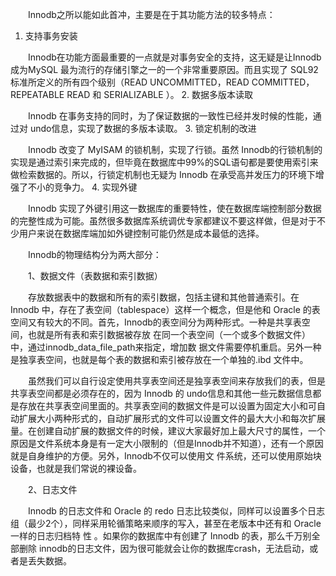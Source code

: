&emsp;&emsp;Innodb之所以能如此首冲，主要是在于其功能方法的较多特点：

1. 支持事务安装

&emsp;&emsp;Innodb在功能方面最重要的一点就是对事务安全的支持，这无疑是让Innodb成为MySQL
最为流行的存储引擎之一的一个非常重要原因。而且实现了 SQL92 标准所定义的所有四个级别（READ UNCOMMITTED，READ COMMITTED，REPEATABLE READ 和 SERIALIZABLE ）。
2. 数据多版本读取

&emsp;&emsp;Innodb 在事务支持的同时，为了保证数据的一致性已经并发时候的性能，通过对 undo信息，实现了数据的多版本读取。
3. 锁定机制的改进

&emsp;&emsp;Innodb 改变了 MyISAM 的锁机制，实现了行锁。虽然 Innodb的行锁机制的实现是通过索引来完成的，但毕竟在数据库中99%的SQL语句都是要使用索引来做检索数据的。所以，行锁定机制也无疑为 Innodb 在承受高并发压力的环境下增强了不小的竞争力。
4. 实现外键

&emsp;&emsp;Innodb 实现了外键引用这一数据库的重要特性，使在数据库端控制部分数据的完整性成为可能。虽然很多数据库系统调优专家都建议不要这样做，但是对于不少用户来说在数据库端加如外键控制可能仍然是成本最低的选择。

&emsp;&emsp;Innodb的物理结构分为两大部分：

&emsp;&emsp;1、数据文件（表数据和索引数据）

&emsp;&emsp;存放数据表中的数据和所有的索引数据，包括主键和其他普通索引。在 Innodb 中，存在了表空间（tablespace）这样一个概念，但是他和 Oracle 的表空间又有较大的不同。首先，Innodb的表空间分为两种形式。一种是共享表空间，也就是所有表和索引数据被存放
在同一个表空间（一个或多个数据文件）中，通过innodb_data_file_path来指定，增加数
据文件需要停机重启。另外一种是独享表空间，也就是每个表的数据和索引被存放在一个单独的.ibd 文件中。

&emsp;&emsp;虽然我们可以自行设定使用共享表空间还是独享表空间来存放我们的表，但是共享表空间都是必须存在的，因为 Innodb 的 undo信息和其他一些元数据信息都是存放在共享表空间里面的。共享表空间的数据文件是可以设置为固定大小和可自动扩展大小两种形式的，自动扩展形式的文件可以设置文件的最大大小和每次扩展量。在创建自动扩展的数据文件的时候，建议大家最好加上最大尺寸的属性，一个原因是文件系统本身是有一定大小限制的（但是Innodb并不知道），还有一个原因就是自身维护的方便。另外，Innodb不仅可以使用文
件系统，还可以使用原始块设备，也就是我们常说的裸设备。

&emsp;&emsp;2、日志文件

&emsp;&emsp;Innodb 的日志文件和 Oracle 的 redo 日志比较类似，同样可以设置多个日志组（最少2个），同样采用轮循策略来顺序的写入，甚至在老版本中还有和 Oracle 一样的日志归档特 性 。如果你的数据库中有创建了 Innodb 的表，那么千万别全部删除 innodb的日志文件，因为很可能就会让你的数据库crash，无法启动，或者是丢失数据。